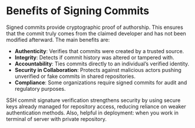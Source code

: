 # Benefits of Signing Commits

Signed commits provide cryptographic proof of authorship. This ensures that the commit truly comes from the claimed developer and has not been modified afterward. The main benefits are:

- **Authenticity**: Verifies that commits were created by a trusted source.  
- **Integrity**: Detects if commit history was altered or tampered with.  
- **Accountability**: Ties commits directly to an individual’s verified identity.  
- **Security in Collaboration**: Protects against malicious actors pushing unverified or fake commits in shared repositories.  
- **Compliance**: Some organizations require signed commits for audit and regulatory purposes.  

SSH commit signature verification strengthens security by using secure keys already managed for repository access, reducing reliance on weaker authentication methods.
Also, helpful in deployment: when you work in terminal of server with private repository. 
